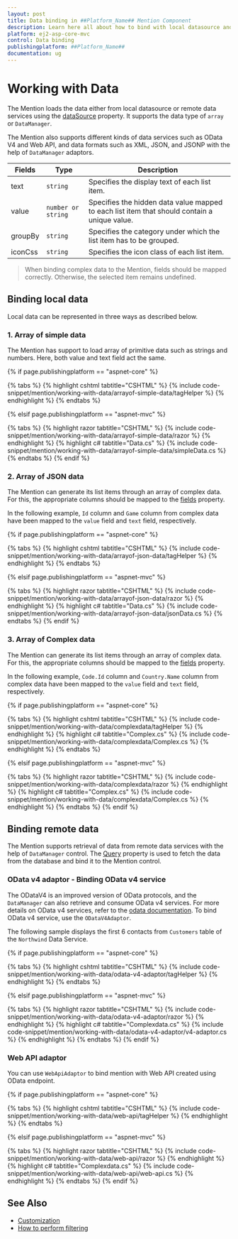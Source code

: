 ```yaml
---
layout: post
title: Data binding in ##Platform_Name## Mention Component
description: Learn here all about how to bind with local datasource and how to fetch data from remote data using the service in Syncfusion ##Platform_Name## Mention component of Syncfusion Essential JS 2 and more.
platform: ej2-asp-core-mvc
control: Data binding
publishingplatform: ##Platform_Name##
documentation: ug
---
```


# Working with Data

The Mention loads the data either from local datasource or remote data services using the [dataSource](../api/mention/#datasource) property. It supports the data type of `array` or `DataManager`.

The Mention also supports different kinds of data services such as OData V4 and Web API, and data formats such as XML, JSON, and JSONP with the help of `DataManager` adaptors.

| Fields | Type | Description |
|------|------|-------------|
| text |  `string` | Specifies the display text of each list item. |
| value |  `number or string` | Specifies the hidden data value mapped to each list item that should contain a unique value. |
| groupBy |  `string` | Specifies the category under which the list item has to be grouped. |
| iconCss |  `string` | Specifies the icon class of each list item. |

> When binding complex data to the Mention, fields should be mapped correctly. Otherwise, the selected item remains undefined.

## Binding local data

Local data can be represented in three ways as described below.

### 1. Array of simple data

The Mention has support to load array of primitive data such as strings and numbers. Here, both value and text field act the same.

{% if page.publishingplatform == "aspnet-core" %}

{% tabs %}
{% highlight cshtml tabtitle="CSHTML" %}
{% include code-snippet/mention/working-with-data/arrayof-simple-data/tagHelper %}
{% endhighlight %}
{% endtabs %}

{% elsif page.publishingplatform == "aspnet-mvc" %}

{% tabs %}
{% highlight razor tabtitle="CSHTML" %}
{% include code-snippet/mention/working-with-data/arrayof-simple-data/razor %}
{% endhighlight %}
{% highlight c# tabtitle="Data.cs" %}
{% include code-snippet/mention/working-with-data/arrayof-simple-data/simpleData.cs %}
{% endtabs %}
{% endif %}


### 2. Array of JSON data

The Mention can generate its list items through an array of complex data. For this, the appropriate columns should be mapped to the [fields](../api/mention/#fields) property.

In the following example, `Id` column and `Game` column from complex data have been mapped to the `value` field and `text` field, respectively.

{% if page.publishingplatform == "aspnet-core" %}

{% tabs %}
{% highlight cshtml tabtitle="CSHTML" %}
{% include code-snippet/mention/working-with-data/arrayof-json-data/tagHelper %}
{% endhighlight %}
{% endtabs %}

{% elsif page.publishingplatform == "aspnet-mvc" %}

{% tabs %}
{% highlight razor tabtitle="CSHTML" %}
{% include code-snippet/mention/working-with-data/arrayof-json-data/razor %}
{% endhighlight %}
{% highlight c# tabtitle="Data.cs" %}
{% include code-snippet/mention/working-with-data/arrayof-json-data/jsonData.cs %}
{% endtabs %}
{% endif %}

### 3. Array of Complex data

The Mention can generate its list items through an array of complex data. For this, the appropriate columns should be mapped to the [fields](../api/mention/#fields) property.

In the following example, `Code.Id` column and `Country.Name` column from complex data have been mapped to the `value` field and `text` field, respectively.

{% if page.publishingplatform == "aspnet-core" %}

{% tabs %}
{% highlight cshtml tabtitle="CSHTML" %}
{% include code-snippet/mention/working-with-data/complexdata/tagHelper %}
{% endhighlight %}
{% highlight c# tabtitle="Complex.cs" %}
{% include code-snippet/mention/working-with-data/complexdata/Complex.cs %}
{% endhighlight %}
{% endtabs %}

{% elsif page.publishingplatform == "aspnet-mvc" %}

{% tabs %}
{% highlight razor tabtitle="CSHTML" %}
{% include code-snippet/mention/working-with-data/complexdata/razor %}
{% endhighlight %}
{% highlight c# tabtitle="Complex.cs" %}
{% include code-snippet/mention/working-with-data/complexdata/Complex.cs %}
{% endhighlight %}
{% endtabs %}
{% endif %}


## Binding remote data

The Mention supports retrieval of data from remote data services with the help of `DataManager` control. The [Query](../api/mention/#query) property is used to fetch the data from the database and bind it to the Mention control.

### OData v4 adaptor - Binding OData v4 service

The ODataV4 is an improved version of OData protocols, and the `DataManager` can also retrieve and consume OData v4 services. For more details on OData v4 services, refer to the [odata documentation](http://docs.oasis-open.org/odata/odata/v4.0/errata03/os/complete/part1-protocol/odata-v4.0-errata03-os-part1-protocol-complete.html#_Toc453752197). To bind OData v4 service, use the `ODataV4Adaptor`.

The following sample displays the first 6 contacts from `Customers` table of the `Northwind` Data Service.


{% if page.publishingplatform == "aspnet-core" %}

{% tabs %}
{% highlight cshtml tabtitle="CSHTML" %}
{% include code-snippet/mention/working-with-data/odata-v4-adaptor/tagHelper %}
{% endhighlight %}
{% endtabs %}

{% elsif page.publishingplatform == "aspnet-mvc" %}

{% tabs %}
{% highlight razor tabtitle="CSHTML" %}
{% include code-snippet/mention/working-with-data/odata-v4-adaptor/razor %}
{% endhighlight %}
{% highlight c# tabtitle="Complexdata.cs" %}
{% include code-snippet/mention/working-with-data/odata-v4-adaptor/v4-adaptor.cs %}
{% endhighlight %}
{% endtabs %}
{% endif %}


### Web API adaptor

You can use `WebApiAdaptor` to bind mention with Web API created using OData endpoint.

{% if page.publishingplatform == "aspnet-core" %}

{% tabs %}
{% highlight cshtml tabtitle="CSHTML" %}
{% include code-snippet/mention/working-with-data/web-api/tagHelper %}
{% endhighlight %}
{% endtabs %}

{% elsif page.publishingplatform == "aspnet-mvc" %}

{% tabs %}
{% highlight razor tabtitle="CSHTML" %}
{% include code-snippet/mention/working-with-data/web-api/razor %}
{% endhighlight %}
{% highlight c# tabtitle="Complexdata.cs" %}
{% include code-snippet/mention/working-with-data/web-api/web-api.cs %}
{% endhighlight %}
{% endtabs %}
{% endif %}


## See Also

* [Customization](./customization)
* [How to perform filtering](./filtering-data)